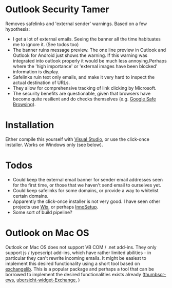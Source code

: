 # Outlook Security Tamer

Removes safelinks and 'external sender' warnings. Based on a few hypothesis:
 * I get a lot of external emails. Seeing the banner all the time habituates me to ignore it. (See todos too)
 * The banner ruins message preview. The one line preview in Outlook and Outlook for Android just shows the warning. If this warning was integrated into outlook properly it would be much less annoying.Perhaps where the 'high importance' or 'external images have been blocked' information is display.
 * Safelinks ruin text only emails, and make it very hard to inspect the actual destination of URLs.
 * They allow for comprehensive tracking of link clicking by Microsoft.
 * The security benefits are questionable, given that browsers have become quite resilient and do checks themselves (e.g. [Google Safe Browsing](https://en.wikipedia.org/wiki/Google_Safe_Browsing)).

# Installation
Either compile this yourself with [Visual Studio](https://docs.microsoft.com/en-us/visualstudio/vsto/walkthrough-creating-your-first-vsto-add-in-for-outlook?view=vs-2019), or use the click-once installer. Works on Windows only (see below).

# Todos
 * Could keep the external email banner for sender email addresses seen for the first time, or those that we haven't send email to ourselves yet. 
 * Could keep safelinks for some domains, or provide a way to whitelist certain domains.
 * Apparently the click-once installer is not very good. I have seen other projects use [Wix](https://github.com/7coil/DiscordForOffice), or perhaps [InnoSetup](https://github.com/bovender/VstoAddinInstaller).
 * Some sort of build pipeline?
 
 # Outlook on Mac OS

 Outlook on Mac OS does not support VB COM / .net add-ins. They only support js / typescript add-ins, which have rather limited abilities - in particular they can't rewrite incoming emails. It might be easiest to implement this desired functionality using a short tool based on [exchangelib](https://github.com/ecederstrand/exchangelib). This is a popular package and perhaps a tool that can be borrowed to implement the desired functionalities exists already ([thumbscr-ews](https://github.com/sensepost/thumbscr-ews), [ubersicht-widget-Exchange](https://github.com/rtphokie/ExchangeMeetings.widget), )